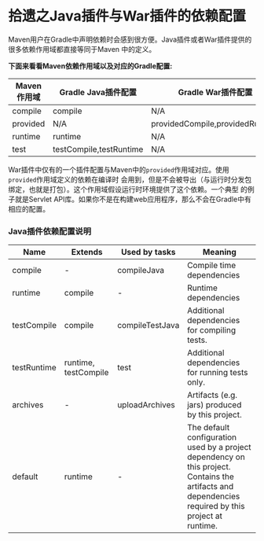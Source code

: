 拾遗之Java插件与War插件的依赖配置
=============================
Maven用户在Gradle中声明依赖时会感到很方便。Java插件或者War插件提供的很多依赖作用域都直接等同于Maven
中的定义。

**下面来看看Maven依赖作用域以及对应的Gradle配置:**

Maven作用域|Gradle Java插件配置|Gradle War插件配置
----------|-----------------|------------------
compile|compile|N/A
provided|N/A|providedCompile,providedRuntime
runtime|runtime|N/A
test|testCompile,testRuntime|N/A

War插件中仅有的一个插件配置与Maven中的`provided`作用域对应。使用`provided`作用域定义的依赖在编译时
会用到，但是不会被导出（与运行时分发包绑定，也就是打包）。这个作用域假设运行时环境提供了这个依赖。一个典型
的例子就是Servlet API库。如果你不是在构建web应用程序，那么不会在Gradle中有相应的配置。

### Java插件依赖配置说明
Name|Extends|Used by tasks|Meaning
----|-------|-------------|-------
compile|	- |compileJava|Compile time dependencies
runtime|compile| - |Runtime dependencies
testCompile|compile|compileTestJava|Additional dependencies for compiling tests.
testRuntime|runtime, testCompile|test|Additional dependencies for running tests only.
archives| - |uploadArchives|Artifacts (e.g. jars) produced by this project.
default|runtime| - |The default configuration used by a project dependency on this project. Contains the artifacts and dependencies required by this project at runtime.
